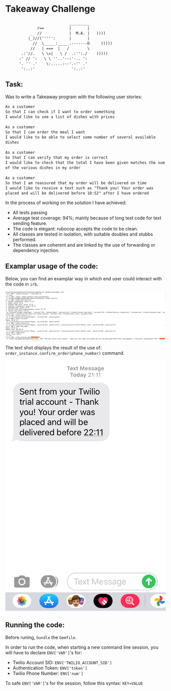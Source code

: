 Takeaway Challenge
==================
```
                            _________
              r==           |       |
           _  //            |  M.A. |   ))))
          |_)//(''''':      |       |
            //  \_____:_____.-------D     )))))
           //   | ===  |   /        \
       .:'//.   \ \=|   \ /  .:'':./    )))))
      :' // ':   \ \ ''..'--:'-.. ':
      '. '' .'    \:.....:--'.-'' .'
       ':..:'                ':..:'

 ```



Task:
-----

Was to write a Takeaway program with the following user stories:

```
As a customer
So that I can check if I want to order something
I would like to see a list of dishes with prices

As a customer
So that I can order the meal I want
I would like to be able to select some number of several available dishes

As a customer
So that I can verify that my order is correct
I would like to check that the total I have been given matches the sum of the various dishes in my order

As a customer
So that I am reassured that my order will be delivered on time
I would like to receive a text such as "Thank you! Your order was placed and will be delivered before 18:52" after I have ordered
```



In the process of working on the solution I have achieved:

* All tests passing
* Average test coverage: 94%; mainly because of long test code for text sending feature.
* The code is elegant: rubocop accepts the code to be clean. 
* All classes are tested in isolation, with suitable doubles and stubbs performed.
* The classes are coherent and are linked by the use of forwarding or dependency injection.

Examplar usage of the code:
-----

Below, you can find an examplar way in which end user could interact with the code in `irb`.


![](/irbshot.png)

The text shot displays the result of the use of: `order_instance.confirm_order(phone_number)` command.

![](/textshot.jpeg)


Running the code:
-----
Before runing, `bundle` the `Gemfile`. 

In order to run the code, when starting a new command line session, you will have to declare `ENV['VAR']`'s for:

* Twilio Account SID: `ENV['TWILIO_ACCOUNT_SID']`
* Authentication Token: `ENV['token']`
* Twilio Phone Number:  `ENV['num']`

To safe `ENV['VAR']`'s for the session, follow this syntax: `KEY=VALUE`
